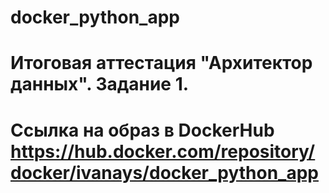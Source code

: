 # docker_python_app
# Итоговая аттестация "Архитектор данных". Задание 1.
# Ссылка на образ в DockerHub https://hub.docker.com/repository/docker/ivanays/docker_python_app